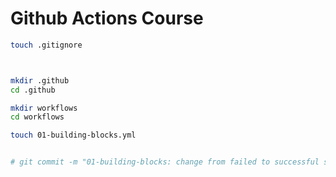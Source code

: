 

# Github Actions Course

```sh
touch .gitignore



mkdir .github
cd .github

mkdir workflows
cd workflows

touch 01-building-blocks.yml


# git commit -m "01-building-blocks: change from failed to successful step"
```

